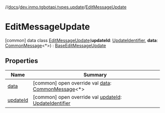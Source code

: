 //[docs](../../../index.md)/[dev.inmo.tgbotapi.types.update](../index.md)/[EditMessageUpdate](index.md)



# EditMessageUpdate  
 [common] data class [EditMessageUpdate](index.md)(**updateId**: [UpdateIdentifier](../../dev.inmo.tgbotapi.types/index.md#%5Bdev.inmo.tgbotapi.types%2FUpdateIdentifier%2F%2F%2FPointingToDeclaration%2F%5D%2FClasslikes%2F625018081), **data**: [CommonMessage](../../dev.inmo.tgbotapi.types.message.abstracts/-common-message/index.md)<*>) : [BaseEditMessageUpdate](../../dev.inmo.tgbotapi.types.update.abstracts/-base-edit-message-update/index.md)   


## Properties  
  
|  Name |  Summary | 
|---|---|
| <a name="dev.inmo.tgbotapi.types.update/EditMessageUpdate/data/#/PointingToDeclaration/"></a>[data](data.md)| <a name="dev.inmo.tgbotapi.types.update/EditMessageUpdate/data/#/PointingToDeclaration/"></a> [common] open override val [data](data.md): [CommonMessage](../../dev.inmo.tgbotapi.types.message.abstracts/-common-message/index.md)<*>   <br>|
| <a name="dev.inmo.tgbotapi.types.update/EditMessageUpdate/updateId/#/PointingToDeclaration/"></a>[updateId](update-id.md)| <a name="dev.inmo.tgbotapi.types.update/EditMessageUpdate/updateId/#/PointingToDeclaration/"></a> [common] open override val [updateId](update-id.md): [UpdateIdentifier](../../dev.inmo.tgbotapi.types/index.md#%5Bdev.inmo.tgbotapi.types%2FUpdateIdentifier%2F%2F%2FPointingToDeclaration%2F%5D%2FClasslikes%2F625018081)   <br>|

